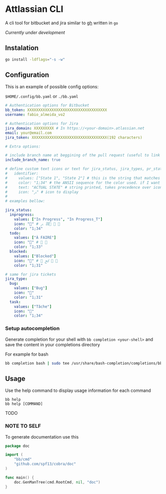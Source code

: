 # Attlassian CLI

A cli tool for bitbucket and jira similar to [gh](https://cli.github.com/) written in `go`

_Currently under development_

## Instalation

```bash
go install -ldflags="-s -w"
```

## Configuration

This is an example of possible config options:

`$HOME/.config/bb.yaml` or `./bb.yaml`

```yaml
# Authentication options for Bitbucket
bb_token: XXXXXXXXXXXXXXXXXXXXXXXXXXXXXXXXXXXX
username: fabio_almeida_vo2

# Authentication options for Jira
jira_domain: XXXXXXXXX # In https://<your-domain>.atlassian.net
email: your@email.com
jira_token: XXXXXXXXXXXXXXXXXXXXXXXXXXXXXXXXXX(192 characters)

# Extra options:

# include branch name at beggining of the pull request (useful to link with jira tickets)
include_branch_name: true

# define custom text icons or text for jira_status, jira_types, pr_status or pipeline_status. The format is as follows:
#   identifier:
#     values: ["State 1", "State 2"] # this is the string that matches the state being printed
#     color: "1;34" # the ANSII sequence for the color used. if I want to remove icon 1;38;5;235;44
#     text: "ACTUAL STATE" # string printed, takes precedence over icon
#     icon: "ﲊ" # icon to display
#
# examples bellow:

jira_status:
  inprogress:
    values: ["In Progress", "In Progress_T"]
    icon: "" # ﲊ 羽  
    color: "1;34"
  todo:
    values: ["À FAIRE"]
    icon: "" #  
    color: "1;33"
  blocked:
    values: ["Blocked"]
    icon: "" #  ﰸ  
    color: "1;31"

# same for jira tickets
jira_type:
  bug:
    values: ["Bug"]
    icon: ""
    color: "1;31"
  task:
    values: ["Tâche"]
    icon: ""
    color: "1;34"
```

### Setup autocompletion

Generate completion for your shell with `bb completion <your-shell>` and save the content in your completions directory

For example for bash

```bash
bb completion bash | sudo tee /usr/share/bash-completion/completions/bb.bash >/dev/null
```

## Usage

Use the help command to display usage information for each command

```
bb help
bb help [COMMAND]
```

TODO

### NOTE TO SELF

To generate documentation use this

```go
package doc

import (
    "bb/cmd"
    "github.com/spf13/cobra/doc"
)

func main() {
    doc.GenManTree(cmd.RootCmd, nil, "doc")
}
```
